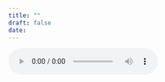 ```yaml
---
title: ""
draft: false
date: 
---
```

<audio controls><source src='http:/frigginglorious.github.io/musicMonth/6-12-19-DearHeartThrob copy.mp3'  type='audio/mpeg'>
</audio>
